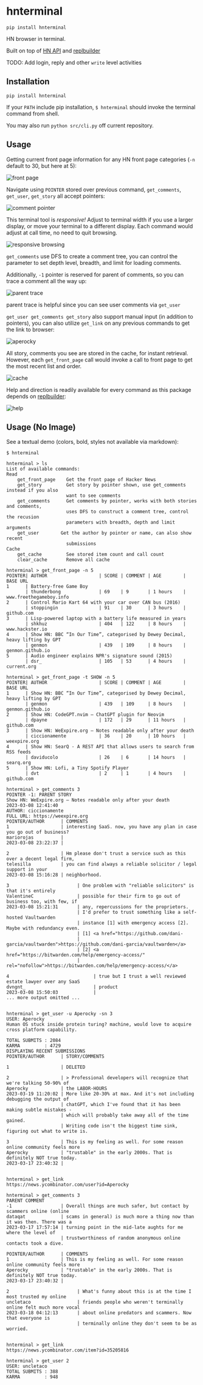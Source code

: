 # hnterminal

`pip install hnterminal`

HN browser in terminal.

Built on top of [HN API](https://github.com/HackerNews/API) and [replbuilder](https://github.com/Aperocky/replbuilder)

TODO: Add login, reply and other `write` level activities

## Installation

`pip install hnterminal`

If your `PATH` include pip installation, `$ hnterminal` should invoke the terminal command from shell.

You may also run `python src/cli.py` off current repository.

## Usage

Getting current front page information for any HN front page categories (`-n` default to 30, but here at 5):

![front page](images/get_front_page.jpg)

Navigate using `POINTER` stored over previous command, `get_comments`, `get_user`, `get_story` all accept pointers:

![comment pointer](images/get_comments.jpg)

This terminal tool is *responsive!* Adjust to terminal width if you use a larger display, or move your terminal to a different display. Each command would adjust at call time, no need to quit browsing.

![responsive browsing](images/responsive_term.jpg)

`get_comments` use DFS to create a comment tree, you can control the parameter to set depth level, breadth, and limit for loading comments.

Additionally, `-1` pointer is reserved for parent of comments, so you can trace a comment all the way up:

![parent trace](images/parent_trace.jpg)

parent trace is helpful since you can see user comments via `get_user`

`get_user get_comments get_story` also support manual input (in addition to pointers), you can also utilize `get_link` on any previous commands to get the link to browser:

![aperocky](images/aperocky.jpg)

All story, comments you see are stored in the cache, for instant retrieval. However, each `get_front_page` call would invoke a call to front page to get the most recent list and order.

![cache](images/cache.jpg)

Help and direction is readily available for every command as this package depends on [replbuilder](https://github.com/Aperocky/replbuilder):

![help](images/get_help.jpg)

## Usage (No Image)

See a textual demo (colors, bold, styles not available via markdown):

```
$ hnterminal

hnterminal > ls
List of available commands:
Read
    get_front_page    Get the front page of Hacker News
    get_story         Get story by pointer shown, use get_comments instead if you also
                      want to see comments
    get_comments      Get comments by pointer, works with both stories and comments,
                      uses DFS to construct a comment tree, control the recusion
                      parameters with breadth, depth and limit arguments
    get_user        Get the author by pointer or name, can also show recent
                      submissions
Cache
    get_cache         See stored item count and call count
    clear_cache       Remove all cache

hnterminal > get_front_page -n 5
POINTER| AUTHOR                   | SCORE | COMMENT | AGE        | BASE URL
1      | Battery-free Game Boy
       | thunderbong              | 69    | 9       | 1 hours    | www.freethegameboy.info
2      | Control Mario Kart 64 with your car over CAN bus (2016)
       | stoppingin               | 91    | 30      | 3 hours    | github.com
3      | Lisp-powered laptop with a battery life measured in years
       | shkhuz                   | 404   | 122     | 8 hours    | www.hackster.io
4      | Show HN: BBC “In Our Time”, categorised by Dewey Decimal, heavy lifting by GPT
       | genmon                   | 439   | 109     | 8 hours    | genmon.github.io
5      | Audio engineer explains NPR's signature sound (2015)
       | dsr_                     | 105   | 53      | 4 hours    | current.org

hnterminal > get_front_page -t SHOW -n 5
POINTER| AUTHOR                   | SCORE | COMMENT | AGE        | BASE URL
1      | Show HN: BBC “In Our Time”, categorised by Dewey Decimal, heavy lifting by GPT
       | genmon                   | 439   | 109     | 8 hours    | genmon.github.io
2      | Show HN: CodeGPT.nvim – ChatGPT plugin for Neovim
       | dpayne                   | 172   | 29      | 11 hours   | github.com
3      | Show HN: WeExpire.org – Notes readable only after your death
       | ciccionamente            | 36    | 20      | 10 hours   | weexpire.org
4      | Show HN: SearQ - A REST API that allows users to search from RSS feeds
       | daviducolo               | 26    | 6       | 14 hours   | searq.org
5      | Show HN: Lofi, a Tiny Spotify Player
       | dvt                      | 2     | 1       | 4 hours    | github.com

hnterminal > get_comments 3
POINTER -1: PARENT STORY
Show HN: WeExpire.org – Notes readable only after your death
2023-03-08 12:41:40
AUTHOR: ciccionamente
FULL URL: https://weexpire.org
POINTER/AUTHOR      | COMMENTS
1                   | interesting SaaS. now, you have any plan in case you go out of business?
mariorojas          |
2023-03-08 23:22:37 |

2                   | Hm please don't trust a service such as this over a decent legal firm,
telesilla           | you can find always a reliable solicitor / legal support in your
2023-03-08 15:16:28 | neighborhood.

3                         | One problem with "reliable solicitors" is that it's entirely
ValentineC                | possible for their firm to go out of business too, with few, if
2023-03-08 15:21:31       | any, repercussions for the proprietors.
                          | I'd prefer to trust something like a self-hosted Vaultwarden
                          | instance [1] with emergency access [2]. Maybe with redundancy even.
                          | [1] <a href="https://github.com/dani-
                          | garcia/vaultwarden">https://github.com/dani-garcia/vaultwarden</a>
                          | [2] <a href="https://bitwarden.com/help/emergency-access/"
                          | rel="nofollow">https://bitwarden.com/help/emergency-access/</a>

4                               | true but I trust a well reviewed estate lawyer over any SaaS
dvngnt_                         | product
2023-03-08 15:50:03             |
... more output omitted ...


hnterminal > get_user -u Aperocky -sn 3
USER: Aperocky
Human OS stuck inside protein turing? machine, would love to acquire cross platform capability.

TOTAL SUBMITS : 2084
KARMA         : 4729
DISPLAYING RECENT SUBMISSIONS
POINTER/AUTHOR      | STORY/COMMENTS

1                   | DELETED

2                   | > Professional developers will recognize that we're talking 50-90% of
Aperocky            | the LABOR-HOURS
2023-03-19 11:20:02 | More like 20-30% at max. And it's not including debugging the output of
                    | chatGPT, which I've found that it has been making subtle mistakes -
                    | which will probably take away all of the time gained.
                    | Writing code isn't the biggest time sink, figuring out what to write is.

3                   | This is my feeling as well. For some reason online community feels more
Aperocky            | "trustable" in the early 2000s. That is definitely NOT true today.
2023-03-17 23:40:32 |


hnterminal > get_link
https://news.ycombinator.com/user?id=Aperocky

hnterminal > get_comments 3
PARENT COMMENT
-1                  | Overall things are much safer, but contact by scammers online (online
dataqat             | scams in general) is much more a thing now than it was then. There was a
2023-03-17 17:57:14 | turning point in the mid-late aughts for me where the level of
                    | trustworthiness of random anonymous online contacts took a dive.

POINTER/AUTHOR      | COMMENTS
1                   | This is my feeling as well. For some reason online community feels more
Aperocky            | "trustable" in the early 2000s. That is definitely NOT true today.
2023-03-17 23:40:32 |

2                         | What's funny about this is at the time I most trusted my online
uncletaco                 | friends people who weren't terminally online felt much more vocal
2023-03-18 04:12:13       | about online predators and scammers. Now that everyone is
                          | terminally online they don't seem to be as worried.


hnterminal > get_link
https://news.ycombinator.com/item?id=35205816

hnterminal > get_user 2
USER: uncletaco
TOTAL SUBMITS : 388
KARMA         : 948
```
